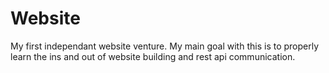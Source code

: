 # Website
My first independant website venture. My main goal with this is to properly learn the ins and out of website building and rest api communication.
